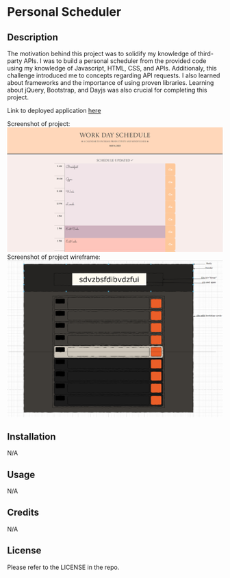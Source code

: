 # Personal Scheduler

## Description

The motivation behind this project was to solidify my knowledge of third-party APIs. I was to build a personal scheduler from the provided code using my knowledge of Javascript, HTML, CSS, and APIs. Additionaly, this challenge introduced me to concepts regarding API requests. I also learned about frameworks and the importance of using proven libraries. Learning about jQuery, Bootstrap, and Dayjs was also crucial for completing this project. 

Link to deployed application [here](https://saduhub.github.io/Personal-Scheduler/)

Screenshot of project:
![Screenshot of project](assets/Personal%20Scheduler%20Screenshot.png)
Screenshot of project wireframe:
![Screenshot of wireframe](assets/Personal%20Scheduler%20Wireframe%20Screenshot.png)

## Installation

N/A

## Usage

N/A

## Credits

N/A

## License

Please refer to the LICENSE in the repo.